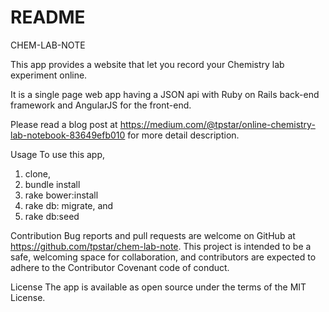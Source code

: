# README

CHEM-LAB-NOTE

This app provides a website that let you record your Chemistry lab experiment online.

It is a single page web app having a JSON api with Ruby on Rails back-end framework and AngularJS for the front-end.

Please read a blog post at https://medium.com/@tpstar/online-chemistry-lab-notebook-83649efb010 for more detail description.

Usage
To use this app,
1) clone,
1) bundle install
2) rake bower:install
3) rake db: migrate, and
4) rake db:seed

Contribution
Bug reports and pull requests are welcome on GitHub at https://github.com/tpstar/chem-lab-note. This project is intended to be a safe, welcoming space for collaboration, and contributors are expected to adhere to the Contributor Covenant code of conduct.

License
The app is available as open source under the terms of the MIT License.
